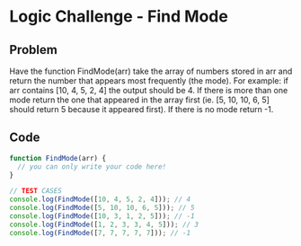 # Logic Challenge - Find Mode

## Problem

Have the function FindMode(arr) take the array of numbers stored in arr and return the number that appears most frequently (the mode). For example: if arr contains [10, 4, 5, 2, 4] the output should be 4. If there is more than one mode return the one that appeared in the array first (ie. [5, 10, 10, 6, 5] should return 5 because it appeared first). If there is no mode return -1.
## Code

```JavaScript
function FindMode(arr) {
  // you can only write your code here!
}

// TEST CASES
console.log(FindMode([10, 4, 5, 2, 4])); // 4
console.log(FindMode([5, 10, 10, 6, 5])); // 5
console.log(FindMode([10, 3, 1, 2, 5])); // -1
console.log(FindMode([1, 2, 3, 3, 4, 5])); // 3
console.log(FindMode([7, 7, 7, 7, 7])); // -1
```
